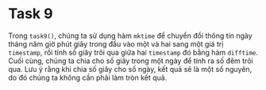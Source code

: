 # Task 9
Trong `task9()`, chúng ta sử dụng hàm `mktime` để chuyển đổi thông tin ngày tháng năm giờ phút giây trong đầu vào một và hai sang một giá trị `timestamp`, rồi tính số giây trôi qua giữa hai `timestamp` đó bằng hàm `difftime`. Cuối cùng, chúng ta chia cho số giây trong một ngày để tính ra số đêm trôi qua. Lưu ý rằng khi chia số giây cho số ngày, kết quả sẽ là một số nguyên, do đó chúng ta không cần phải làm tròn kết quả.
